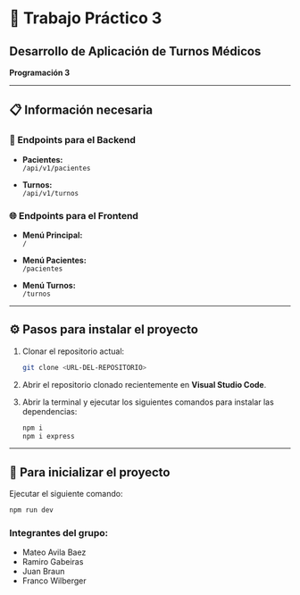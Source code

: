 # 🏥 Trabajo Práctico 3  
## Desarrollo de Aplicación de Turnos Médicos  
**Programación 3**

---

## 📋 Información necesaria

### 🔗 Endpoints para el Backend

- **Pacientes:**  
  `/api/v1/pacientes`

- **Turnos:**  
  `/api/v1/turnos`

### 🌐 Endpoints para el Frontend

- **Menú Principal:**  
  `/`

- **Menú Pacientes:**  
  `/pacientes`

- **Menú Turnos:**  
  `/turnos`

---

## ⚙️ Pasos para instalar el proyecto

1. Clonar el repositorio actual:

    ```bash
    git clone <URL-DEL-REPOSITORIO>
    ```

2. Abrir el repositorio clonado recientemente en **Visual Studio Code**.

3. Abrir la terminal y ejecutar los siguientes comandos para instalar las dependencias:

    ```bash
    npm i
    npm i express
    ```

---

## 🚀 Para inicializar el proyecto

Ejecutar el siguiente comando:

```bash
npm run dev
```
### Integrantes del grupo:
+ Mateo Avila Baez
+ Ramiro Gabeiras
+ Juan Braun
+ Franco Wilberger
